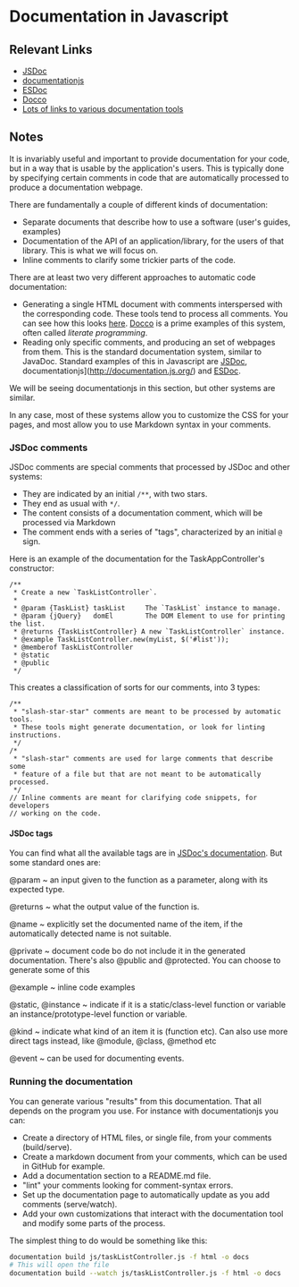 # Documentation in Javascript

## Relevant Links

- [JSDoc](http://usejsdoc.org/)
- [documentationjs](http://documentation.js.org/)
- [ESDoc](https://esdoc.org/)
- [Docco](https://jashkenas.github.io/docco/)
- [Lots of links to various documentation tools](https://github.com/documentationjs/documentation/wiki/See-also)

## Notes

It is invariably useful and important to provide documentation for your code, but in a way that is usable by the application's users. This is typically done by specifying certain comments in code that are automatically processed to produce a documentation webpage.

There are fundamentally a couple of different kinds of documentation:

- Separate documents that describe how to use a software (user's guides, examples)
- Documentation of the API of an application/library, for the users of that library. This is what we will focus on.
- Inline comments to clarify some trickier parts of the code.

There are at least two very different approaches to automatic code documentation:

- Generating a single HTML document with comments interspersed with the corresponding code. These tools tend to process all comments. You can see how this looks [here](http://underscorejs.org/docs/underscore.html). [Docco](https://jashkenas.github.io/docco/) is a prime examples of this system, often called *literate programming*.
- Reading only specific comments, and producing an set of webpages from them. This is the standard documentation system, similar to JavaDoc. Standard examples of this in Javascript are [JSDoc](http://usejsdoc.org/), documentationjs](http://documentation.js.org/) and [ESDoc](https://esdoc.org/).

We will be seeing documentationjs in this section, but other systems are similar.

In any case, most of these systems allow you to customize the CSS for your pages, and most allow you to use Markdown syntax in your comments.

### JSDoc comments

JSDoc comments are special comments that processed by JSDoc and other systems:

- They are indicated by an initial `/**`, with two stars.
- They end as usual with `*/`.
- The content consists of a documentation comment, which will be processed via Markdown
- The comment ends with a series of "tags", characterized by an initial `@` sign.

Here is an example of the documentation for the TaskAppController's constructor:
```
/**
 * Create a new `TaskListController`.
 *
 * @param {TaskList} taskList     The `TaskList` instance to manage.
 * @param {jQuery}   domEl        The DOM Element to use for printing the list.
 * @returns {TaskListController} A new `TaskListController` instance.
 * @example TaskListController.new(myList, $('#list'));
 * @memberof TaskListController
 * @static
 * @public
 */
```

This creates a classification of sorts for our comments, into 3 types:
```
/**
 * "slash-star-star" comments are meant to be processed by automatic tools.
 * These tools might generate documentation, or look for linting instructions.
 */
/*
 * "slash-star" comments are used for large comments that describe some
 * feature of a file but that are not meant to be automatically processed.
 */
// Inline comments are meant for clarifying code snippets, for developers
// working on the code.
```

#### JSDoc tags

You can find what all the available tags are in [JSDoc's documentation](http://usejsdoc.org/index.html). But some standard ones are:

@param
  ~ an input given to the function as a parameter, along with its expected type.

@returns
  ~ what the output value of the function is.

@name
  ~ explicitly set the documented name of the item, if the automatically detected name is not suitable.

@private
  ~ document code bo do not include it in the generated documentation. There's also @public and @protected. You can choose to generate some of this

@example
  ~ inline code examples

@static, @instance
  ~ indicate if it is a static/class-level function or variable an instance/prototype-level function or variable.

@kind
  ~ indicate what kind of an item it is (function etc). Can also use more direct tags instead, like @module, @class, @method etc

@event
  ~ can be used for documenting events.

### Running the documentation

You can generate various "results" from this documentation. That all depends on the program you use. For instance with documentationjs you can:

- Create a directory of HTML files, or single file, from your comments (build/serve).
- Create a markdown document from your comments, which can be used in GitHub for example.
- Add a documentation section to a README.md file.
- "lint" your comments looking for comment-syntax errors.
- Set up the documentation page to automatically update as you add comments (serve/watch).
- Add your own customizations that interact with the documentation tool and modify some parts of the process.

The simplest thing to do would be something like this:
```bash
documentation build js/taskListController.js -f html -o docs
# This will open the file
documentation build --watch js/taskListController.js -f html -o docs
```
